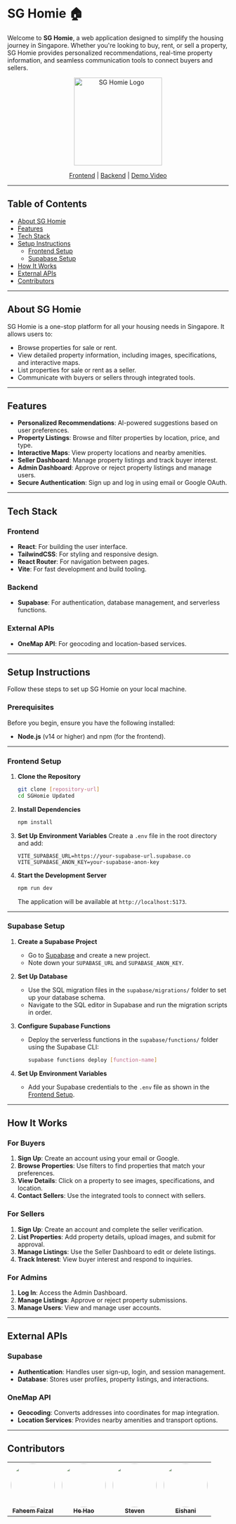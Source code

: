 # SG Homie 🏠

Welcome to **SG Homie**, a web application designed to simplify the housing journey in Singapore. Whether you're looking to buy, rent, or sell a property, SG Homie provides personalized recommendations, real-time property information, and seamless communication tools to connect buyers and sellers.

<p align="center">
  <img src="src/assets/img/logo.jpeg" alt="SG Homie Logo" width="200"/>
</p>

<div align="center">

[Frontend](frontend/) | [Backend](backend/) | [Demo Video](https://youtu.be/DUjzc5ec98E)

</div>

---

## Table of Contents
- [About SG Homie](#about-sg-homie)
- [Features](#features)
- [Tech Stack](#tech-stack)
- [Setup Instructions](#setup-instructions)
  - [Frontend Setup](#frontend-setup)
  - [Supabase Setup](#supabase-setup)
- [How It Works](#how-it-works)
- [External APIs](#external-apis)
- [Contributors](#contributors)

---

## About SG Homie

SG Homie is a one-stop platform for all your housing needs in Singapore. It allows users to:
- Browse properties for sale or rent.
- View detailed property information, including images, specifications, and interactive maps.
- List properties for sale or rent as a seller.
- Communicate with buyers or sellers through integrated tools.

---

## Features

- **Personalized Recommendations**: AI-powered suggestions based on user preferences.
- **Property Listings**: Browse and filter properties by location, price, and type.
- **Interactive Maps**: View property locations and nearby amenities.
- **Seller Dashboard**: Manage property listings and track buyer interest.
- **Admin Dashboard**: Approve or reject property listings and manage users.
- **Secure Authentication**: Sign up and log in using email or Google OAuth.

---

## Tech Stack

### Frontend
- **React**: For building the user interface.
- **TailwindCSS**: For styling and responsive design.
- **React Router**: For navigation between pages.
- **Vite**: For fast development and build tooling.

### Backend
- **Supabase**: For authentication, database management, and serverless functions.

### External APIs
- **OneMap API**: For geocoding and location-based services.

---

## Setup Instructions

Follow these steps to set up SG Homie on your local machine.

### Prerequisites
Before you begin, ensure you have the following installed:
- **Node.js** (v14 or higher) and npm (for the frontend).

---

### Frontend Setup

1. **Clone the Repository**
   ```bash
   git clone [repository-url]
   cd SGHomie Updated
   ```

2. **Install Dependencies**
   ```bash
   npm install
   ```

3. **Set Up Environment Variables**
   Create a `.env` file in the root directory and add:
   ```env
   VITE_SUPABASE_URL=https://your-supabase-url.supabase.co
   VITE_SUPABASE_ANON_KEY=your-supabase-anon-key
   ```

4. **Start the Development Server**
   ```bash
   npm run dev
   ```
   The application will be available at `http://localhost:5173`.

---

### Supabase Setup

1. **Create a Supabase Project**
   - Go to [Supabase](https://supabase.com/) and create a new project.
   - Note down your `SUPABASE_URL` and `SUPABASE_ANON_KEY`.

2. **Set Up Database**
   - Use the SQL migration files in the `supabase/migrations/` folder to set up your database schema.
   - Navigate to the SQL editor in Supabase and run the migration scripts in order.

3. **Configure Supabase Functions**
   - Deploy the serverless functions in the `supabase/functions/` folder using the Supabase CLI:
     ```bash
     supabase functions deploy [function-name]
     ```

4. **Set Up Environment Variables**
   - Add your Supabase credentials to the `.env` file as shown in the [Frontend Setup](#frontend-setup).

---

## How It Works

### For Buyers
1. **Sign Up**: Create an account using your email or Google.
2. **Browse Properties**: Use filters to find properties that match your preferences.
3. **View Details**: Click on a property to see images, specifications, and location.
4. **Contact Sellers**: Use the integrated tools to connect with sellers.

### For Sellers
1. **Sign Up**: Create an account and complete the seller verification.
2. **List Properties**: Add property details, upload images, and submit for approval.
3. **Manage Listings**: Use the Seller Dashboard to edit or delete listings.
4. **Track Interest**: View buyer interest and respond to inquiries.

### For Admins
1. **Log In**: Access the Admin Dashboard.
2. **Manage Listings**: Approve or reject property submissions.
3. **Manage Users**: View and manage user accounts.

---

## External APIs

### Supabase
- **Authentication**: Handles user sign-up, login, and session management.
- **Database**: Stores user profiles, property listings, and interactions.

### OneMap API
- **Geocoding**: Converts addresses into coordinates for map integration.
- **Location Services**: Provides nearby amenities and transport options.

---

## Contributors

<table>
  <tr>
    <td align="center">
      <a href="https://github.com/faheemfaizal">
        <img src="https://github.com/faheemfaizal.png" width="100" height="100" style="border-radius: 50%;"><br />
        <sub><b>Faheem Faizal</b></sub>
      </a>
    </td>
    <td align="center">
      <a href="https://github.com/HeHao">
        <img src="https://github.com/HeHao.png" width="100" height="100" style="border-radius: 50%;"><br />
        <sub><b>He Hao</b></sub>
      </a>
    </td>
    <td align="center">
      <a href="https://github.com/Steven">
        <img src="https://github.com/Steven.png" width="100" height="100" style="border-radius: 50%;"><br />
        <sub><b>Steven</b></sub>
      </a>
    </td>
    <td align="center">
      <a href="https://github.com/Eishani">
        <img src="https://github.com/Eishani.png" width="100" height="100" style="border-radius: 50%;"><br />
        <sub><b>Eishani</b></sub>
      </a>
    </td>
  </tr>
</table>
